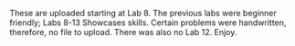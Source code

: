 These are uploaded starting at Lab 8. 
The previous labs were beginner friendly; Labs 8-13 Showcases skills.
Certain problems were handwritten, therefore, no file to upload. There was also no Lab 12.
Enjoy.
